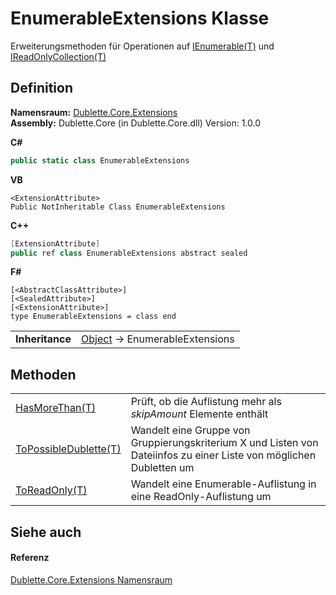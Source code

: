 # EnumerableExtensions Klasse


Erweiterungsmethoden für Operationen auf <a href="https://learn.microsoft.com/dotnet/api/system.collections.generic.ienumerable-1" target="_blank" rel="noopener noreferrer">IEnumerable(T)</a> und <a href="https://learn.microsoft.com/dotnet/api/system.collections.generic.ireadonlycollection-1" target="_blank" rel="noopener noreferrer">IReadOnlyCollection(T)</a>



## Definition
**Namensraum:** <a href="N_Dublette_Core_Extensions.md">Dublette.Core.Extensions</a>  
**Assembly:** Dublette.Core (in Dublette.Core.dll) Version: 1.0.0

**C#**
``` C#
public static class EnumerableExtensions
```
**VB**
``` VB
<ExtensionAttribute>
Public NotInheritable Class EnumerableExtensions
```
**C++**
``` C++
[ExtensionAttribute]
public ref class EnumerableExtensions abstract sealed
```
**F#**
``` F#
[<AbstractClassAttribute>]
[<SealedAttribute>]
[<ExtensionAttribute>]
type EnumerableExtensions = class end
```

<table><tr><td><strong>Inheritance</strong></td><td><a href="https://learn.microsoft.com/dotnet/api/system.object" target="_blank" rel="noopener noreferrer">Object</a>  →  EnumerableExtensions</td></tr>
</table>



## Methoden
<table>
<tr>
<td><a href="M_Dublette_Core_Extensions_EnumerableExtensions_HasMoreThan__1.md">HasMoreThan(T)</a></td>
<td>Prüft, ob die Auflistung mehr als <em>skipAmount</em> Elemente enthält</td></tr>
<tr>
<td><a href="M_Dublette_Core_Extensions_EnumerableExtensions_ToPossibleDublette__1.md">ToPossibleDublette(T)</a></td>
<td>Wandelt eine Gruppe von Gruppierungskriterium X und Listen von Dateiinfos zu einer Liste von möglichen Dubletten um</td></tr>
<tr>
<td><a href="M_Dublette_Core_Extensions_EnumerableExtensions_ToReadOnly__1.md">ToReadOnly(T)</a></td>
<td>Wandelt eine Enumerable-Auflistung in eine ReadOnly-Auflistung um</td></tr>
</table>

## Siehe auch


#### Referenz
<a href="N_Dublette_Core_Extensions.md">Dublette.Core.Extensions Namensraum</a>  
